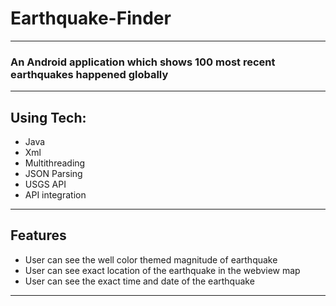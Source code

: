 # Earthquake-Finder
---
### An Android application which shows 100 most recent earthquakes happened globally
---
## Using Tech:

* Java
* Xml
* Multithreading
* JSON Parsing
* USGS API
* API integration
---
## Features

* User can see the well color themed magnitude of earthquake
* User can see exact location of the earthquake in the webview map
* User can see the exact time and date of the earthquake

---
